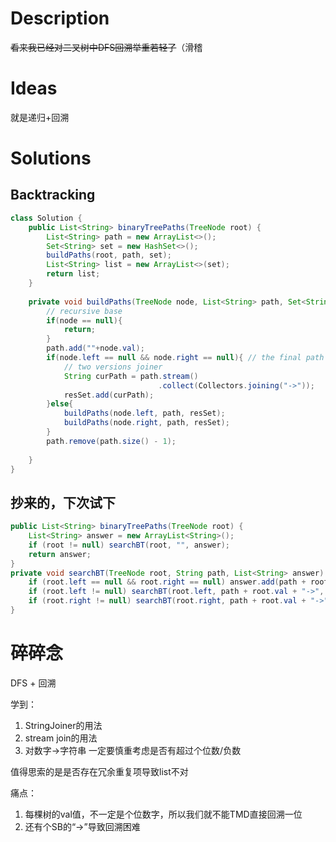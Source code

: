 # Description

<del>看来我已经对二叉树中DFS回溯举重若轻了</del>（滑稽

# Ideas

就是递归+回溯

# Solutions

## Backtracking

```java
class Solution {
    public List<String> binaryTreePaths(TreeNode root) {
        List<String> path = new ArrayList<>();
        Set<String> set = new HashSet<>();
        buildPaths(root, path, set);
        List<String> list = new ArrayList<>(set);
        return list;
    }
    
    private void buildPaths(TreeNode node, List<String> path, Set<String> resSet){
        // recursive base
        if(node == null){
            return;
        }
        path.add(""+node.val);
        if(node.left == null && node.right == null){ // the final path
            // two versions joiner
            String curPath = path.stream()
                                 .collect(Collectors.joining("->"));
            resSet.add(curPath);
        }else{
            buildPaths(node.left, path, resSet);
            buildPaths(node.right, path, resSet);
        }
        path.remove(path.size() - 1);
        
    }
}
```

## 抄来的，下次试下

```java
public List<String> binaryTreePaths(TreeNode root) {
    List<String> answer = new ArrayList<String>();
    if (root != null) searchBT(root, "", answer);
    return answer;
}
private void searchBT(TreeNode root, String path, List<String> answer) {
    if (root.left == null && root.right == null) answer.add(path + root.val);
    if (root.left != null) searchBT(root.left, path + root.val + "->", answer);
    if (root.right != null) searchBT(root.right, path + root.val + "->", answer);
}
```

# 碎碎念

DFS + 回溯

学到：
1. StringJoiner的用法
2. stream join的用法
3. 对数字->字符串 一定要慎重考虑是否有超过个位数/负数

值得思索的是是否存在冗余重复项导致list不对

痛点：
1. 每棵树的val值，不一定是个位数字，所以我们就不能TMD直接回溯一位
2. 还有个SB的“->”导致回溯困难